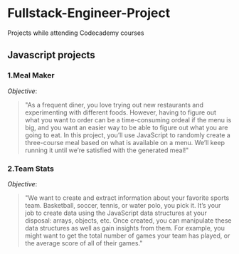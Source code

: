 # Fullstack-Engineer-Project
Projects while attending Codecademy courses

## Javascript projects
### 1.Meal Maker

  *Objective*:
  >"As a frequent diner, you love trying out new restaurants and experimenting with different foods. However, having to figure out what you want to order can be a time-consuming ordeal if the menu is big, and you want an easier way to be able to figure out what you are going to eat.
In this project, you’ll use JavaScript to randomly create a three-course meal based on what is available on a menu. We’ll keep running it until we’re satisfied with the generated meal!"

### 2.Team Stats

  *Objective*:
  >"We want to create and extract information about your favorite sports team. Basketball, soccer, tennis, or water polo, you pick it. It’s your job to create data using the JavaScript data structures at your disposal: arrays, objects, etc. Once created, you can manipulate these data structures as well as gain insights from them. For example, you might want to get the total number of games your team has played, or the average score of all of their games."
